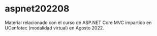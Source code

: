 # aspnet202208
Material relacionado con el curso de ASP.NET Core MVC impartido en UCenfotec (modalidad virtual) en Agosto 2022.
